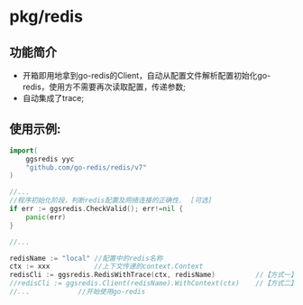 # pkg/redis

## 功能简介
- 开箱即用地拿到go-redis的Client，自动从配置文件解析配置初始化go-redis，使用方不需要再次读取配置，传递参数;
- 自动集成了trace;

## 使用示例:
```go
import(
    ggsredis yyc
    "github.com/go-redis/redis/v7"
)

//...
//程序初始化阶段，判断redis配置及网络连接的正确性.  [可选]
if err := ggsredis.CheckValid(); err!=nil {
    panic(err)
}

//...

redisName := "local" //配置中的redis名称
ctx := xxx           //上下文传递的context.Context
redisCli := ggsredis.RedisWithTrace(ctx, redisName)          //【方式一】取到go-redis的Client对象(总是非nil)
//redisCli := ggsredis.Client(redisName).WithContext(ctx)    //【方式二】取到go-redis的Client对象(总是非nil)
//...            //开始使用go-redis
```
